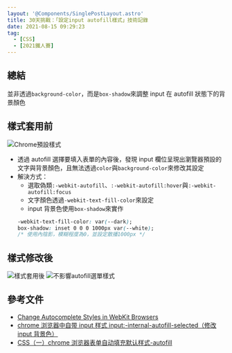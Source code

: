 ```yaml
---
layout: '@Components/SinglePostLayout.astro'
title: 30天挑戰：「設定input autofill樣式」技術記錄
date: 2021-08-15 09:29:23
tag:
  - [CSS]
  - [2021鐵人賽]
---
```


## 總結

並非透過`background-color`，而是`box-shadow`來調整 input 在 autofill 狀態下的背景顏色

## 樣式套用前

![Chrome預設樣式](/2021/ithome2021-6-css-input-autofill/browser-default-input-autofill.png)

- 透過 autofill 選擇要填入表單的內容後，發現 input 欄位呈現出瀏覽器預設的文字與背景顏色，且無法透過`color`與`background-color`來修改其設定
- 解決方式：
  - 選取偽類`:-webkit-autofill`、`:-webkit-autofill:hover`與`:-webkit-autofill:focus`
  - 文字顏色透過`-webkit-text-fill-color`來設定
  - input 背景色使用`box-shadow`來實作
  ```css
  -webkit-text-fill-color: var(--dark);
  box-shadow: inset 0 0 0 1000px var(--white);
  /* 使用內陰影，模糊程度為0，並設定散播1000px */
  ```

## 樣式修改後

![樣式套用後](/2021/ithome2021-6-css-input-autofill/set-autofill-style.png)
![不影響autofill選單樣式](/2021/ithome2021-6-css-input-autofill/menu.png)

## 參考文件

- [Change Autocomplete Styles in WebKit Browsers](https://css-tricks.com/snippets/css/change-autocomplete-styles-webkit-browsers/)
- [chrome 浏览器中自带 input 样式 input:-internal-autofill-selected（修改 input 背景色）](https://blog.csdn.net/lys20000913/article/details/104529698)
- [CSS（一）chrome 浏览器表单自动填充默认样式-autofill](https://blog.csdn.net/zhengjie0722/article/details/90319321)
